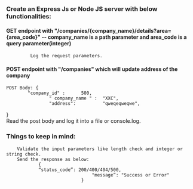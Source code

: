 ### Create an Express Js or Node JS server with below functionalities:
#### GET endpoint with "/companies/{company_name}/details?area={area_code}" -- company_name is a path parameter and area_code is a query parameter(integer)
             Log the request parameters.
#### POST endpoint with "/companies" which will update address of the company
    POST Body: { 
			"company_id" :	 	500,
		            " company_name " : 	"XXC",
		            "address":			"qweqeqweqwe",
 }   
Read the post body and log it into a file or console.log.  
### Things to keep in mind:
        Validate the input parameters like length check and integer or string check.
        Send the response as below:	
                {	 
                “status_code”: 200/400/404/500,
                                    "message”: "Success or Error"
                                }
